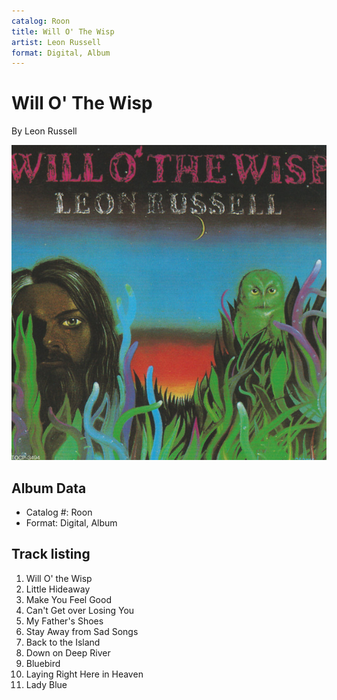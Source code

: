 ```yaml
---
catalog: Roon
title: Will O' The Wisp
artist: Leon Russell
format: Digital, Album
---
```


# Will O' The Wisp

By Leon Russell

![](../../assets/albumcovers/Leon_Russell-Will_O_The_Wisp.png)

## Album Data

- Catalog #: Roon
- Format: Digital, Album


## Track listing


1. Will O' the Wisp
2. Little Hideaway
3. Make You Feel Good
4. Can't Get over Losing You
5. My Father's Shoes
6. Stay Away from Sad Songs
7. Back to the Island
8. Down on Deep River
9. Bluebird
10. Laying Right Here in Heaven
11. Lady Blue

